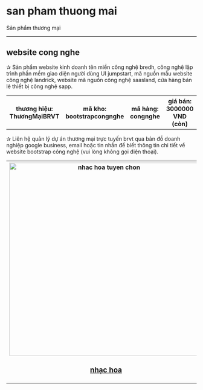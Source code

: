 # san pham thuong mai
Sản phẩm thương mại

<hr>

## website cong nghe
&#10032; Sản phẩm website kinh doanh tên miền công nghệ bredh, công nghệ lập trình phần mềm giao diện người dùng UI jumpstart, mã nguồn mẫu website công nghệ landrick, website mã nguồn công nghệ saasland, cửa hàng bán lẻ thiết bị công nghệ sapp.
<table style="width:100%">
<tr>
<th>thương hiệu: ThươngMạiBRVT</th>
<th>mã kho: bootstrapcongnghe</th>
<th>mã hàng: congnghe</th>
<th>giá bán: 3000000 VND (còn)</th>
</tr>
</table>
&#10032; Liên hệ quản lý dự án thương mại trực tuyến brvt qua bản đồ doanh nghiệp google business, email hoặc tin nhắn để biết thông tin chi tiết về website bootstrap công nghệ (vui lòng không gọi điện thoại).
<table style="width:100%">
<tr>
<th><img src="https://thuongmaitructuyenbrvt.imfast.io/anhthuongmai/anhnhactuyenchon/tonlo_sunlu.jpg" width="512px" alt="nhac hoa tuyen chon"><br><h3><a href="https://thuongmaitructuyenbrvt.github.io/nhactuyenchon/nhac-hoa-tuyen-chon.html" target="_blank" title="nhạc hoa tuyển chọn">nhạc hoa</a></h3></th>
<th><img src="https://thuongmaitructuyenbrvt.imfast.io/anhthuongmai/anhnhactuyenchon/jillandrews.jpg" width="512px" alt="nhac quoc te tuyen chon"><br><h3><a href="https://thuongmaitructuyenbrvt.github.io/nhactuyenchon/nhac-quoc-te-tuyen-chon.html" target="_blank" title="nhạc quốc tế tuyển chọn">quốc tế</a></h3></th>
</tr>
</table>
